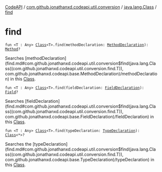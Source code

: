 [CodeAPI](../../index.md) / [com.github.jonathanxd.codeapi.util.conversion](../index.md) / [java.lang.Class](index.md) / [find](.)

# find

`fun <T : Any> `[`Class`](http://docs.oracle.com/javase/6/docs/api/java/lang/Class.html)`<T>.find(methodDeclaration: `[`MethodDeclaration`](../../com.github.jonathanxd.codeapi.base/-method-declaration/index.md)`): `[`Method`](http://docs.oracle.com/javase/6/docs/api/java/lang/reflect/Method.html)`?`

Searches [methodDeclaration](find.md#com.github.jonathanxd.codeapi.util.conversion$find(java.lang.Class((com.github.jonathanxd.codeapi.util.conversion.find.T)), com.github.jonathanxd.codeapi.base.MethodDeclaration)/methodDeclaration) in this [Class](http://docs.oracle.com/javase/6/docs/api/java/lang/Class.html).

`fun <T : Any> `[`Class`](http://docs.oracle.com/javase/6/docs/api/java/lang/Class.html)`<T>.find(fieldDeclaration: `[`FieldDeclaration`](../../com.github.jonathanxd.codeapi.base/-field-declaration/index.md)`): `[`Field`](http://docs.oracle.com/javase/6/docs/api/java/lang/reflect/Field.html)`?`

Searches [fieldDeclaration](find.md#com.github.jonathanxd.codeapi.util.conversion$find(java.lang.Class((com.github.jonathanxd.codeapi.util.conversion.find.T)), com.github.jonathanxd.codeapi.base.FieldDeclaration)/fieldDeclaration) in this [Class](http://docs.oracle.com/javase/6/docs/api/java/lang/Class.html).

`fun <T : Any> `[`Class`](http://docs.oracle.com/javase/6/docs/api/java/lang/Class.html)`<T>.find(typeDeclaration: `[`TypeDeclaration`](../../com.github.jonathanxd.codeapi.base/-type-declaration/index.md)`): `[`Class`](http://docs.oracle.com/javase/6/docs/api/java/lang/Class.html)`<*>?`

Searches the [typeDeclaration](find.md#com.github.jonathanxd.codeapi.util.conversion$find(java.lang.Class((com.github.jonathanxd.codeapi.util.conversion.find.T)), com.github.jonathanxd.codeapi.base.TypeDeclaration)/typeDeclaration) in this [Class](http://docs.oracle.com/javase/6/docs/api/java/lang/Class.html).


